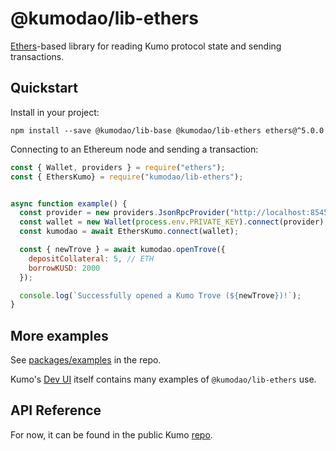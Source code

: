 # @kumodao/lib-ethers

[Ethers](https://www.npmjs.com/package/ethers)-based library for reading Kumo protocol state and sending transactions.

## Quickstart

Install in your project:

```
npm install --save @kumodao/lib-base @kumodao/lib-ethers ethers@^5.0.0
```

Connecting to an Ethereum node and sending a transaction:

```javascript
const { Wallet, providers } = require("ethers");
const { EthersKumo} = require("kumodao/lib-ethers");


async function example() {
  const provider = new providers.JsonRpcProvider("http://localhost:8545");
  const wallet = new Wallet(process.env.PRIVATE_KEY).connect(provider);
  const kumodao = await EthersKumo.connect(wallet);

  const { newTrove } = await kumodao.openTrove({
    depositCollateral: 5, // ETH
    borrowKUSD: 2000
  });

  console.log(`Successfully opened a Kumo Trove (${newTrove})!`);
}
```

## More examples

See [packages/examples](https://github.com/kumodao/borrowprot/tree/master/packages/examples) in the repo.

Kumo's [Dev UI](https://github.com/kumodao/borrowprot/tree/master/packages/dev-frontend) itself contains many examples of `@kumodao/lib-ethers` use.

## API Reference

For now, it can be found in the public Kumo [repo](https://github.com/kumodao/borrowprot/blob/master/docs/sdk/lib-ethers.md).
